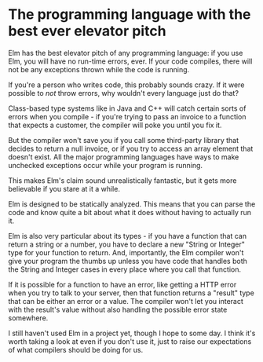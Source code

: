 # The programming language with the best ever elevator pitch

Elm has the best elevator pitch of any programming language: if you use Elm, you will have no run-time errors, ever.  If your code compiles, there will not be any exceptions thrown while the code is running.

If you're a person who writes code, this probably sounds crazy.  If it were possible to *not* throw errors, why wouldn't every language just do that?

Class-based type systems like in Java and C++ will catch certain sorts of errors when you compile - if you're trying to pass an invoice to a function that expects a customer, the compiler will poke you until you fix it.

But the compiler won't save you if you call some third-party library that decides to return a null invoice, or if you try to access an array element that doesn't exist.  All the major programming languages have ways to make unchecked exceptions occur while your program is running.

This makes Elm's claim sound unrealistically fantastic, but it gets more believable if you stare at it a while.

Elm is designed to be statically analyzed.  This means that you can parse the code and know quite a bit about what it does without having to actually run it.

Elm is also very particular about its types - if you have a function that can return a string or a number, you have to declare a new "String or Integer" type for your function to return.  And, importantly, the Elm compiler won't give your program the thumbs up unless you have code that handles both the String and Integer cases in every place where you call that function.

If it is possible for a function to have an error, like getting a HTTP error when you try to talk to your server, then that function returns a "result" type that can be either an error or a value.  The compiler won't let you interact with the result's value without also handling the possible error state somewhere.

I still haven't used Elm in a project yet, though I hope to some day.  I think it's worth taking a look at even if you don't use it, just to raise our expectations of what compilers should be doing for us.
